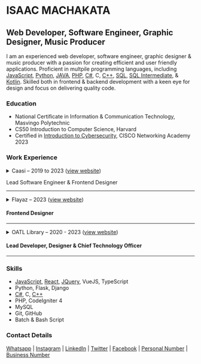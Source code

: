 # ISAAC MACHAKATA

## Web Developer, Software Engineer, Graphic Designer, Music Producer

I am an experienced web developer, software engineer, graphic designer & music producer with a passion for creating efficient and user friendly applications. Proficient in multpile programming languages, including [JavaScript](https://www.sololearn.com/certificates/CT-DNKF8IML), [Python](https://www.sololearn.com/certificates/CT-UDTT15XT), [JAVA](https://www.sololearn.com/certificates/CT-LCWMVMRZ), [PHP](https://www.sololearn.com/certificates/CT-C63OVVCF), [C#](https://www.sololearn.com/certificates/CT-ASAK0QEN), C, [C++](https://www.sololearn.com/certificates/CT-CDDF2JZQ), [SQL](https://www.sololearn.com/certificates/CT-MVFHFFMQ), [SQL Intermediate](https://www.sololearn.com/certificates/CC-YL0YMIPZ), & [Kotlin](https://www.sololearn.com/certificates/CT-79UGXNEQ). Skilled both in frontend & backend development with a keen eye for design and focus on delivering quality code.

### Education

- National Certificate in Information & Communication Technology, Masvingo Polytechnic 
- CS50 Introduction to Computer Science, Harvard
- Certified in [Introduction to Cybersecurity](https://www.credly.com/badges/caedf06c-29df-43ba-a293-d7014663a385), CISCO Networking Academy 2023

### Work Experience

<details>
    <summary>
    Caasi &ndash; 2019 to 2023 (<a href="//caasi.co.zw" target="_blank">view website</a>)
    </summary>

Developed the eConsult Android App (2019) using PHP, MySQL & Java.

Developed [CAIMS](//caims.caasi.co.zw) (currently used at [Ndarama High School](//app.ndaramahigh.co.zw)) an online school management system using CodeIgniter 4, MySQL, VueJS 3.

Currently developing Caasi Portal using PHP (CodeIgniter), MySQL.
</details>

Lead Software Engineer & Frontend Designer

---

<details>
    <summary>
    Flayaz &ndash; 2023 (<a href="//beta.flayaz.co.zw/" target="_blank">view website</a>)
    </summary>

Currently working on the **Flayaz** designer user interface.
</details>

#### Frontend Designer

---

<details>
    <summary>
    OATL Library &ndash; 2020 - 2023 (<a href="//oatl.co.zw/" target="_blank">view website</a>)
    </summary>

Currently developing [OATL](//oatl.co.zw) an online elearning system using Django & VueJS
</details>

#### Lead Developer, Designer & Chief Technology Officer

---

### Skills

- [JavaScript](https://www.sololearn.com/certificates/CT-DNKF8IML), [React](https://www.sololearn.com/certificates/CT-KF4N9XJV), [JQuery](https://www.sololearn.com/certificates/CT-VWQ8GABZ), VueJS, TypeScript
- Python, Flask, Django
- [C#](https://www.sololearn.com/certificates/CT-ASAK0QEN), C, [C++](https://www.sololearn.com/certificates/CT-CDDF2JZQ)
- PHP, CodeIgniter 4
- MySQL
- Git, GitHub
- Batch & Bash Script

### Contact Details

[Whatsapp](//wa.me/263782192384) | [Instagram](//instagram.com/immachakata) | [LinkedIn](//zw.linkedin.com/in/immachakata) | [Twitter](//twitter.com/immachakata) | [Facebook](//facebook.com/munyaradzi.machakata) | [Personal Number](//tel:263782192384) | [Business Number](//tel:263783243738)
